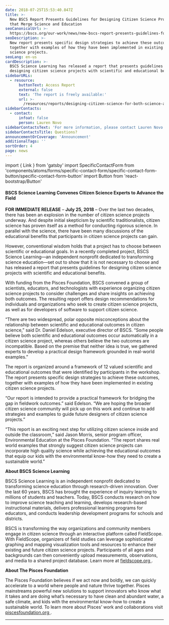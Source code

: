 ```yaml
---
date: 2018-07-25T15:53:40.847Z
title: >-
  New BSCS Report Presents Guidelines for Designing Citizen Science Projects
  that Merge Science and Education
seoCanonicalUrl: >-
  https://bscs.org/our-work/news/new-bscs-report-presents-guidelines-for-designing-citizen-science-projects-that-merge-science-and-education
seoDescription: >-
  New report presents specific design strategies to achieve these outcomes,
  together with examples of how they have been implemented in existing citizen
  science projects.
seoLang: en-us
cardDescription: >-
  BSCS Science Learning has released a report that presents guidelines for
  designing citizen science projects with scientific and educational benefits.
sidebarURLs:
  - resource:
      buttonText: Access Report
      external: false
      text: 'The report is freely available:'
      url: >-
        /resources/reports/designing-citizen-science-for-both-science-and-education-a-workshop-report/
sidebarContacts:
  - contact:
      infoat: false
      person: Lauren Novo
sidebarContactsText: 'For more information, please contact Lauren Novo.'
sidebarContactsTitle: Questions?
announcementOrCoverage: 'Announcement'
additionalTags: ''
sortOrder: 4
page: news
---
```


import { Link } from 'gatsby'
import SpecificContactForm from 'components/atoms/forms/specific-contact-form/specific-contact-form-button/specific-contact-form-button'
import Button from 'react-bootstrap/Button'

#### BSCS Science Learning Convenes Citizen Science Experts to Advance the Field

**FOR IMMEDIATE RELEASE** – **July 25, 2018** – Over the last two decades, there has been an explosion in the number of citizen science projects underway. And despite initial skepticism by scientific traditionalists, citizen science has proven itself as a method for conducting rigorous science. In parallel with the science, there have been many discussions of the educational benefits that participants in citizen science projects can gain.

However, conventional wisdom holds that a project has to choose between scientific or educational goals. In a recently completed project, BSCS Science Learning—an independent nonprofit dedicated to transforming science education—set out to show that it is not necessary to choose and has released a report that presents guidelines for designing citizen science projects with scientific and educational benefits.

With funding from the Pisces Foundation, BSCS convened a group of scientists, educators, and technologists with experience organizing citizen science projects to consider challenges and share insights on achieving both outcomes. The resulting report offers design recommendations for individuals and organizations who seek to create citizen science projects, as well as for developers of software to support citizen science.

“There are two widespread, polar opposite misconceptions about the relationship between scientific and educational outcomes in citizen science,” said Dr. Daniel Edelson, executive director of BSCS. “Some people believe both scientific and educational outcomes occur automatically in a citizen science project, whereas others believe the two outcomes are incompatible. Based on the premise that neither idea is true, we gathered experts to develop a practical design framework grounded in real-world examples.”

The report is organized around a framework of 12 valued scientific and educational outcomes that were identified by participants in the workshop. The report presents specific design strategies to achieve these outcomes, together with examples of how they have been implemented in existing citizen science projects.

“Our report is intended to provide a practical framework for bridging the gap in fieldwork outcomes.” said Edelson. “We are hoping the broader citizen science community will pick up on this work and continue to add strategies and examples to guide future designers of citizen science projects.”

“This report is an exciting next step for utilizing citizen science inside and outside the classroom,” said Jason Morris, senior program officer, Environmental Education at the Pisces Foundation. “The report shares real world examples that strongly suggest citizen science projects can incorporate high quality science while achieving the educational outcomes that equip our kids with the environmental know-how they need to create a sustainable world.”

<!-- The report is freely available here: -->

<!-- <Link className="btn btn-outline-secondary mb-4" target="_blank" to="/resources/reports/designing-citizen-science-for-both-science-and-education-a-workshop-report/">Access Report</Link> -->


**About BSCS Science Learning**

BSCS Science Learning is an independent nonprofit dedicated to transforming science education through research-driven innovation. Over the last 60 years, BSCS has brought the experience of inquiry learning to millions of students and teachers. Today, BSCS conducts research on how to improve science teaching and learning, develops research-based instructional materials, delivers professional learning programs for educators, and conducts leadership development programs for schools and districts.

BSCS is transforming the way organizations and community members engage in citizen science through an interactive platform called FieldScope. With FieldScope, organizers of field studies can leverage sophisticated graphing and mapping visualization tools and resources to enhance their existing and future citizen science projects. Participants of all ages and backgrounds can then conveniently upload measurements, observations, and media to a shared project database. Learn more at <a href="http://www.fieldscope.org/" target="_blank" rel="noopener noreferrer">fieldscope.org&nbsp;<sup><i style="font-size: .65rem;" class="fas fa-external-link-alt"></i></sup></a>.

**About The Pisces Foundation**

The Pisces Foundation believes if we act now and boldly, we can quickly accelerate to a world where people and nature thrive together. Pisces mainstreams powerful new solutions to support innovators who know what it takes and are doing what’s necessary to have clean and abundant water, a safe climate, and kids with the environmental know-how to create a sustainable world. To learn more about Pisces’ work and collaborations visit <a href="https://piscesfoundation.org/" target="_blank" rel="noopener noreferrer">piscesfoundation.org&nbsp;<sup><i style="font-size: .65rem;" class="fas fa-external-link-alt"></i></sup></a>.

- - -
